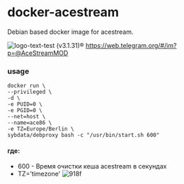 docker-acestream
=========================

Debian based docker image for acestream.

![logo-text-test](https://user-images.githubusercontent.com/24189833/36645710-3deca456-1a6d-11e8-8bf0-84f078703d8d.png) (v3.1.31)&#174; https://web.telegram.org/#/im?p=@AceStreamMOD 

### usage
```
docker run \
--privileged \
-d \
-e PUID=0 \
-e PGID=0 \
--net=host \
--name=ace86 \
-e TZ=Europe/Berlin \
sybdata/debproxy bash -c "/usr/bin/start.sh 600"
```
 #### где:

* 600 - Время очистки кеша acestream в секундах
* TZ='timezone'
![918f](https://user-images.githubusercontent.com/24189833/41535293-0f2c632a-7302-11e8-8e63-fc7f507c6c5f.png)










